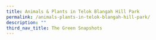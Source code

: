 ```yaml
---
title: Animals & Plants in Telok Blangah Hill Park
permalink: /animals-plants-in-telok-blangah-hill-park/
description: ""
third_nav_title: The Green Snapshots
---
```

